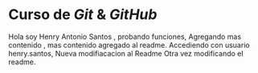 # Curso de _Git_ & _GitHub_

Hola soy Henry Antonio Santos , probando funciones, Agregando mas contenido , mas contenido agregado al readme.
Accediendo con usuario henry.santos, Nueva modifiacacion al Readme
Otra vez modificando el readme.
